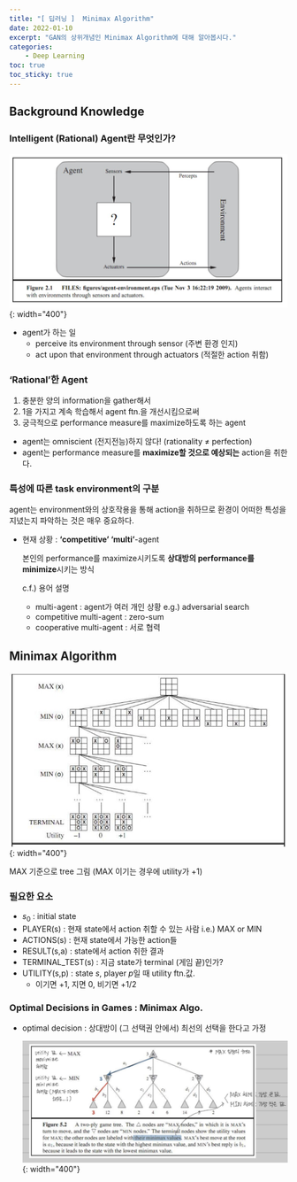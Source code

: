 ```yaml
---
title: "[ 딥러닝 ]  Minimax Algorithm"
date: 2022-01-10
excerpt: "GAN의 상위개념인 Minimax Algorithm에 대해 알아봅시다."
categories: 
    - Deep Learning
toc: true
toc_sticky: true
---
```



## Background Knowledge

### Intelligent (Rational) Agent란 무엇인가?

![1.png](/assets/images/posts/deep_learning/minimax/1.png){: width="400"}

- agent가 하는 일
    - perceive its environment through sensor (주변 환경 인지)
    - act upon that environment through actuators (적절한 action 취함)


### ‘Rational’한 Agent

1. 충분한 양의 information을 gather해서
2. 1을 가지고 계속 학습해서 agent ftn.을 개선시킴으로써
3. 궁극적으로 performance measure를 maximize하도록 하는 agent
- agent는 omniscient (전지전능)하지 않다! (rationality ≠ perfection)
- agent는 performance measure를 **maximize할 것으로 예상되는** action을 취한다.


### 특성에 따른 task environment의 구분  

agent는 environment와의 상호작용을 통해 action을 취하므로 환경이 어떠한 특성을 지녔는지 파악하는 것은 매우 중요하다.

- 현재 상황 : **‘competitive’ ‘multi’**-agent
    
    본인의 performance를 maximize시키도록 **상대방의 performance를 minimize**시키는 방식
    
    c.f.) 용어 설명
    
    - multi-agent : agent가 여러 개인 상황 e.g.) adversarial search
    - competitive multi-agent : zero-sum
    - cooperative multi-agent : 서로 협력
    



## Minimax Algorithm

![2.png](/assets/images/posts/deep_learning/minimax/2.png){: width="400"}

MAX 기준으로 tree 그림 (MAX 이기는 경우에 utility가 +1)

### 필요한 요소
- $s_0$ : initial state
- PLAYER(s) : 현재 state에서 action 취할 수 있는 사람 i.e.) MAX or MIN
- ACTIONS(s) : 현재 state에서 가능한 action들
- RESULT(s,a) : state에서 action 취한 결과
- TERMINAL_TEST(s) : 지금 state가 terminal (게임 끝)인가?
- UTILITY(s,p) : state $s$, player $p$일 때 utility ftn.값.
    - 이기면 +1, 지면 0, 비기면 +1/2


### Optimal Decisions in Games : Minimax Algo.
- optimal decision : 상대방이 (그 선택권 안에서) 최선의 선택을 한다고 가정

    ![3.jpg](/assets/images/posts/deep_learning/minimax/3.jpg){: width="400"}
